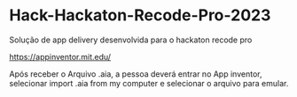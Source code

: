 # Hack-Hackaton-Recode-Pro-2023
Solução de app delivery desenvolvida para o hackaton recode pro

https://appinventor.mit.edu/

Após receber o Arquivo .aia, a pessoa deverá entrar no App inventor, selecionar import .aia from my computer e selecionar o arquivo para emular.

